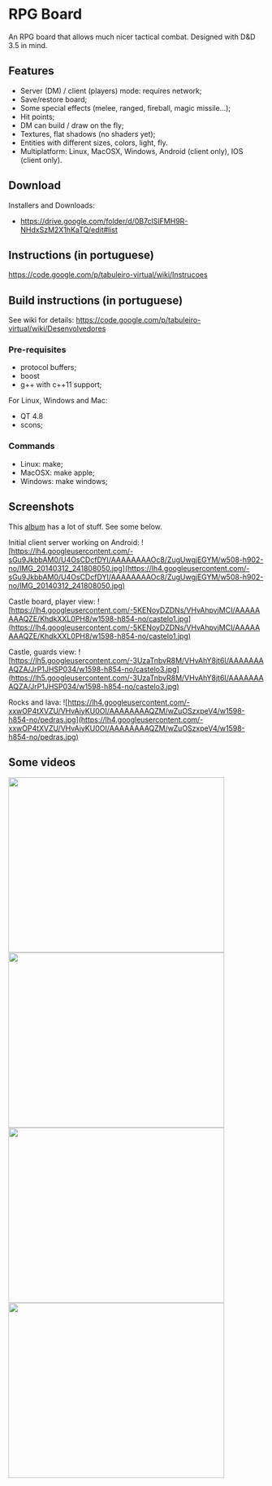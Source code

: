 # RPG Board #
An RPG board that allows much nicer tactical combat. Designed with D&D 3.5 in mind.

## Features ##
  * Server (DM) / client (players) mode: requires network;
  * Save/restore board;
  * Some special effects (melee, ranged, fireball, magic missile...);
  * Hit points;
  * DM can build / draw on the fly;
  * Textures, flat shadows (no shaders yet);
  * Entities with different sizes, colors, light, fly.
  * Multiplatform: Linux, MacOSX, Windows, Android (client only), IOS (client only).

## Download ##

Installers and Downloads:
- https://drive.google.com/folder/d/0B7clSIFMH9R-NHdxSzM2X1hKaTQ/edit#list

## Instructions (in portuguese) ##
https://code.google.com/p/tabuleiro-virtual/wiki/Instrucoes

## Build instructions (in portuguese) ##
See wiki for details: https://code.google.com/p/tabuleiro-virtual/wiki/Desenvolvedores

### Pre-requisites ###
  * protocol buffers;
  * boost
  * g++ with c++11 support;

For Linux, Windows and Mac:
  * QT 4.8
  * scons;

### Commands ###
  * Linux: make;
  * MacOSX: make apple;
  * Windows: make windows;

## Screenshots ##
This [album](https://plus.google.com/photos/103267607788329788324/albums/5966633359271052273) has a lot of stuff. See some below.

Initial client server working on Android:
![https://lh4.googleusercontent.com/-sGu9JkbbAM0/U4OsCDcfDYI/AAAAAAAAOc8/ZugUwgjEGYM/w508-h902-no/IMG_20140312_241808050.jpg](https://lh4.googleusercontent.com/-sGu9JkbbAM0/U4OsCDcfDYI/AAAAAAAAOc8/ZugUwgjEGYM/w508-h902-no/IMG_20140312_241808050.jpg)

Castle board, player view:
![https://lh4.googleusercontent.com/-5KENoyDZDNs/VHvAhpvjMCI/AAAAAAAAQZE/KhdkXXL0PH8/w1598-h854-no/castelo1.jpg](https://lh4.googleusercontent.com/-5KENoyDZDNs/VHvAhpvjMCI/AAAAAAAAQZE/KhdkXXL0PH8/w1598-h854-no/castelo1.jpg)

Castle, guards view:
![https://lh5.googleusercontent.com/-3UzaTnbvR8M/VHvAhY8jt6I/AAAAAAAAQZA/JrP1JHSP034/w1598-h854-no/castelo3.jpg](https://lh5.googleusercontent.com/-3UzaTnbvR8M/VHvAhY8jt6I/AAAAAAAAQZA/JrP1JHSP034/w1598-h854-no/castelo3.jpg)

Rocks and lava:
![https://lh4.googleusercontent.com/-xxwOP4tXVZU/VHvAiyKU0OI/AAAAAAAAQZM/wZuOSzxpeV4/w1598-h854-no/pedras.jpg](https://lh4.googleusercontent.com/-xxwOP4tXVZU/VHvAiyKU0OI/AAAAAAAAQZM/wZuOSzxpeV4/w1598-h854-no/pedras.jpg)

## Some videos ##
<a href='http://www.youtube.com/watch?feature=player_embedded&v=871oW1W-pew' target='_blank'><img src='http://img.youtube.com/vi/871oW1W-pew/0.jpg' width='425' height=344 /></a>
<a href='http://www.youtube.com/watch?feature=player_embedded&v=S1baNwA1O4I' target='_blank'><img src='http://img.youtube.com/vi/S1baNwA1O4I/0.jpg' width='425' height=344 /></a>
<a href='http://www.youtube.com/watch?feature=player_embedded&v=2eIFBeWjxwc' target='_blank'><img src='http://img.youtube.com/vi/2eIFBeWjxwc/0.jpg' width='425' height=344 /></a>
<a href='http://www.youtube.com/watch?feature=player_embedded&v=yrfvFwvWnlc' target='_blank'><img src='http://img.youtube.com/vi/yrfvFwvWnlc/0.jpg' width='425' height=344 /></a>
